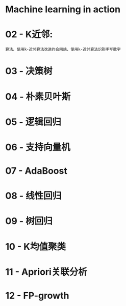 # Machine learning in action

# 02 - K近邻: 
    算法、使用k-近邻算法改进约会网站、使用k-近邻算法识别手写数字


# 03 - 决策树


# 04 - 朴素贝叶斯


# 05 - 逻辑回归


# 06 - 支持向量机


# 07 - AdaBoost


# 08 - 线性回归


# 09 - 树回归


# 10 - K均值聚类


# 11 - Apriori关联分析


# 12 - FP-growth
